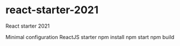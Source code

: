 # react-starter-2021
React starter 2021

Minimal configuration ReactJS starter
npm install
npm start
npm build
